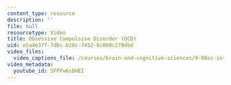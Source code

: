 ```yaml
---
content_type: resource
description: ''
file: null
resourcetype: Video
title: Obsessive Compulsive Disorder (OCD)
uid: e5a4e37f-7d6c-b28c-7452-6c060c270dbd
video_files:
  video_captions_file: /courses/brain-and-cognitive-sciences/9-00sc-introduction-to-psychology-fall-2011/psychopathology-ii/obsessive-compulsive-disorder-ocd/SFPPw6sDHEI.vtt
video_metadata:
  youtube_id: SFPPw6sDHEI
---
```

